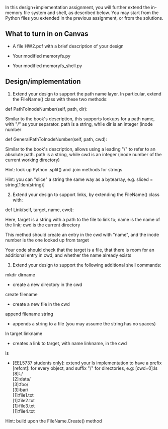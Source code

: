 In this design+implementation assignment, you will further extend the in-memory file system and shell, as described below. You may start from the Python files you extended in the previous assignment, or from the solutions.

 

## What to turn in on Canvas ##

- A file HW2.pdf with a brief description of your design

- Your modified memoryfs.py

- Your modified memoryfs_shell.py

 

## Design/implementation ##

1) Extend your design to support the path name layer. In particular, extend the FileName() class with these two methods:

def PathToInodeNumber(self, path, dir):

Similar to the book's description, this supports lookups for a path name, with "/" as your separator. path is a string, while dir is an integer (inode number

def GeneralPathToInodeNumber(self, path, cwd):

Similar to the book's description, allows using a leading "/" to refer to an absolute path. path is a string, while cwd is an integer (inode number of the current working directory)

 

Hint: look up Python .split() and .join methods for strings

Hint: you can "slice" a string the same way as a bytearray, e.g. sliced = string[1:len(string)]

 

2) Extend your design to support links, by extending the FileName() class with:

def Link(self, target, name, cwd):

Here, target is a string with a path to the file to link to; name is the name of the link; cwd is the current directory

This method should create an entry in the cwd with "name", and the inode number is the one looked up from target

Your code should check that the target is a file, that there is room for an additional entry in cwd, and whether the name already exists

 

3) Extend your design to support the following additional shell commands:

mkdir dirname

- create a new directory in the cwd

create filename

- create a new file in the cwd

append filename string

- appends a string to a file (you may assume the string has no spaces)

ln target linkname

- creates a link to target, with name linkname, in the cwd

ls

- [EEL5737 students only]: extend your ls implementation to have a prefix [refcnt]: for every object, and suffix "/" for directories, e.g:
[cwd=0]:ls <br>
[8]:./ <br>
[2]:data/ <br>
[3]:foo/ <br>
[3]:bar/ <br>
[1]:file1.txt <br>
[1]:file2.txt <br>
[1]:file3.txt <br>
[1]:file4.txt <br>

Hint: build upon the FileName.Create() method
